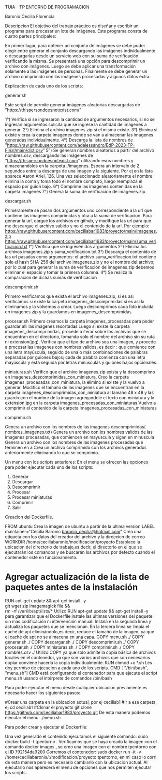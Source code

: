 TUIA - TP ENTORNO DE PROGRAMACION

Baronio Cecilia Florencia

Descripcion 
El objetivo del trabajo práctico es diseñar y escribir un programa para procesar un lote de imágenes. Este programa consta de cuatro partes principales:

En primer lugar, para obtener un conjunto de imágenes se debe poder elegir entre generar el conjunto descargando las imágenes individualmente o descargarlas desde un servicio web con su suma de verificación, verificando la misma.
Se presentará una opción para descomprimir un archivo con imágenes.
Luego se debe aplicar una transformación solamente a las imágenes de personas.
Finalmente se debe generar un archivo comprimido con las imágenes procesadas y algunos datos extra.

Explicacion de cada uno de los scripts:

generar.sh

Este script de permite generar imágenes aleatorias descargadas de "https://thispersondoesnotexist.com/"

1°) Verifica si se ingresaron la cantidad de argumentos necesarios, si no se ingresan argumentos solicita que se ingrese la cantidad de imagenes a generar. 
2°) Elimina el archivo imagenes.zip si el mismo existe. 
3°) Elimina si existe y crea la carpeta imagenes donde se van a almacenar las imagenes generadas individualmente.
4°) Descarga la lista de nombres de "https://raw.githubusercontent.com/adalessandro/EdP-2023-TP-Final/main/dict.csv" 
5°) Se generan nombres aleatorios a partir del archivo nombres.csv, descargando las imágenes de "https://thispersondoesnotexist.com" utilizando esos nombres y almacenandolos en la carpeta ./imagenes. 
Espera un intervalo de 2 segundos entre la descarga de una imagen y la siguiente. Por ej en la lista aparece Aaron Ariel, 126. Una vez seleccionado aleatoriamente el nombre elimina la coma y toma todo el nombre completo, luego reemplaza el espacio por guion bajo.
6°) Comprime las imagenes contenidas en la carpeta imagenes
7°) Genera la suma de verificacion de imagenes.zip.

descargar.sh

Primeramente se pasan dos argumentos uno correspondiente a la url que contiene las imagenes comprimidas y otra a la suma de verificacion. Para generar la url, cargue los archivos en github, y modifique las url para que me descargue el archivo subido y no el contenido de la url. Por ejemplo: https://raw.githubusercontent.com/ceciliabar1983/proyecto/main/imagenes.zip
				  https://raw.githubusercontent.com/ceciliabar1983/proyecto/main/suma_verificacion.txt 
1°) Verifica que se ingresen dos argumentos 
2°) Elimina los archivos imagenes.zip y suma_verificacion.txt 
3°) Descarga el contenido de las url pasadas como argumentos: el archivo suma_verificacion.txt contiene solo el hash SHA-256 del archivo imagenes.zip y no el nombre del archivo; por lo cual para generar la suma de verificacion de imagenes.zip debemos eliminar el espacio y tomar la primera columna. 
4°) Se realiza la comparacion de dichas sumas de verificacion

descomprimir.sh

Primero verificamos que exista el archivo imagenes.zip; si es asi verificamos si existe la carpeta imagenes_descomprimidas si es asi la eliminamos y la volvemos a crear. 
Luego descomprimos cada foto incluida en imagenes.zip y la guardamos en imagenes_descomprimidas.

procesar.sh 
Primero creamos la carpeta imagenes_procesadas para poder guardar alli las imagenes recortadas 
Luego si existe la carpeta imagenes_descomprimidas, procede a iterar sobre los archivos que se encuentran en el directorio, tomando solo el nombre del archivo sin su ruta ni extension(jpg). 
Verifica que el tipo de archivo sea una imagen, y procede a procesar las imagenes con nombres validos, es decir : que comience con una letra mayúscula, seguido de una o más combinaciones de palabras separadas por guiones bajos; cada de palabra comienza con una letra mayúscula y está seguida por letras minúsculas y guiones bajos opcionales.

miniaturas.sh
 Verifico que el archivo imagenes.zip exista y la descomprimo en imagenes_descomprimidas_con_miniatura.
 Creo la carpeta imagenes_procesadas_con_miniatura, la elimino si existe y la vuelvo a generar. 
 Modifico el tamaño de las imagenes que se encuentran en la carpeta imagenes_descomprimidas_con_miniatura al tamaño 48 x 48 y las guardo con el nombre de la imagen agregandole el texto con miniatura y la extension jpg en la carpeta imagenes_procesadas_con_miniaturas 
 Vuelvo a comprimir el contenido de la carpeta imagenes_procesadas_con_miniaturas

comprimir.sh

Genera un archivo con los nombres de las imagenes descomprimidas( nombres_imagenes.txt)
Genera un archivo con los nombres validos de las imagenes procesadas, que comiencen en mayuscula y sigan en minuscula
Genera un archivo con los nombres de las imagenes procesadas que terminen en a 
Crea un archivo comprimido con los archivos generados anteriormente eliminando lo que se comprimio.

Un menu con los scripts anteriores:
En el menu se ofrecen las opciones para poder ejecutar cada uno de los scripts:
1. Generar
2. Descargar
3. Descomprimir
4. Procesar
5. Procesar miniaturas
6. Comprimir
7. Salir


Creacion del Dockerfile.

FROM ubuntu
Crea la imagen de ubuntu a partir de la ultima version
LABEL maintainer="Cecilia Baronio <baronio_cecilia@hotmail.com>"
Crea una etiqueta con los datos del creador del archivo y la direccion de correo
WORKDIR /home/ceciliabaronio/modificacion/proyecto
Establece la ubicacion del directorio de trabajo,es decir, el directorio en el que se ejecutarán los comandos y se buscarán los archivos por defecto cuando el contenedor esté en funcionamiento.
# Agregar actualización de la lista de paquetes antes de la instalación
RUN apt-get update && apt-get install -y \
        git wget zip imagemagick file && \
        rm -rf /var/lib/apt/lists/*
Utilizo RUN apt-get update && apt-get install -y para garantizar que el Dockerfile instale las últimas versiones del paquete sin más codificación ni intervención manual. Instala en la segunda linea y actualiza los paquetes que se mencionan.
En la tercera linea se limpia el caché de apt eliminándolo,es decir, reduce el tamaño de la imagen, ya que el caché de apt no se almacena en una capa. 
COPY menu.sh ./
COPY generar.sh ./
COPY descargar.sh ./
COPY descomprimir.sh ./
COPY procesar.sh ./
COPY miniaturas.sh ./
COPY comprimir.sh ./
COPY nombres.csv ./
Utilizo COPY ya que solo admite la copia básica de archivos locales en el contenedor, ya que son varios archivos que son necesarios copiar conviene hacerla la copia individualmente.
RUN chmod +x *.sh
Les doy permiso de ejecucion a cada uno de los scripts.
CMD [ "/bin/bash", "menu.sh"]
CMD está configurando el contenedor para que ejecute el script menu.sh usando el intérprete de comandos /bin/bash

Para poder ejecutar el menu desde cualquier ubicacion previamente es necesario hacer los siguientes pasos:

#Crear una carpeta en la ubicacion actual, por ej ceciliab1
#Ir a esa carpeta, ej cd ceciliab1
#Clonar el proyecto
git clone https://github.com/ceciliabar1983/proyecto.git
De esta manera podemos ejecutar el menu:
./menu.sh

Para poder crear y ejecutar el Dockerfile:

Una vez generado el contenido ejecutamos el siguiente comando:  sudo docker build -t tpentorno . 
Verificamos que se haya creado la imagen con el comando docker images , se creo una imagen con el nombre tpentorno con el ID 792154da9200 Corremos el contenedor: sudo docker run -it -v /home/ceciliabaronio/:/modificacion/proyecto tpentorno, en mi caso lo corri de esta manera pero es necesario cambiarlo con la ubicacion actual.
Al ejecutarlo nos aparecera el menu de opciones que nos permiten ejecutar los scripts.
